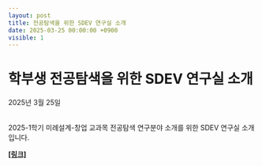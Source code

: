 ```yaml
---
layout: post
title: 전공탐색을 위한 SDEV 연구실 소개
date: 2025-03-25 00:00:00 +0900
visible: 1 
---
```


# 학부생 전공탐색을 위한 SDEV 연구실 소개

2025년 3월 25일
<br/><br/>

2025-1학기 미례설계-창업 교과목 전공탐색 연구분야 소개를 위한 SDEV 연구실 소개입니다.

**[\[링크\]](https://sdevlab.notion.site/sdevlab-intro)**


